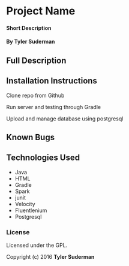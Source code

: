 # Project Name

#### Short Description

#### By Tyler Suderman

## Full Description

## Installation Instructions

Clone repo from Github

Run server and testing through Gradle

Upload and manage database using postgresql

## Known Bugs


## Technologies Used

* Java
* HTML
* Gradle
* Spark
* junit
* Velocity
* Fluentlenium
* Postgresql

### License

Licensed under the GPL.

Copyright (c) 2016 **Tyler Suderman**
